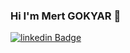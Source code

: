 ### Hi I'm Mert GOKYAR 👋
[![linkedin Badge](https://www.linkedin.com/in/mert-g%C3%B6kyar-042594202/)](link)


<!--
- 🔭 I’m currently working on ...
- 🌱 I’m currently learning ...
-->
